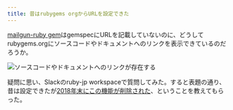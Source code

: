 ```yaml
---
title: 昔はrubygems orgからURLを設定できた
---
```

[mailgun-ruby gem](https://rubygems.org/gems/mailgun-ruby)はgemspecにURLを記載していないのに、どうしてrubygems.orgにソースコードやドキュメントへのリンクを表示できているのだろうか。

![](https://lh3.googleusercontent.com/docs/AG8NV2YByphuXX1-60I2fDGjyB7XVvM9AONgxk8ucUUJs6r6kYYjcc1JONv0MTqUmH1Igquvrh9twxsem2VuiLkKDO0bLuS1W_l1fzfHcSl1ewcMAML3bof10y9zfJ4az0yB4w3n9E7UisNf7nNuWHmdf9yUjrJzIhY_WckrU7BiDTWz-jctcA-2TCMydTkk7vQeTjkJaDXO-u10SScDlte83Yi-67dEBsUAQe0wln7q2VHjsgMggwYVPNmb9_B5oBxtX6-dUQwm1PNsnboeW2tcZQR0yi8mqh6s2-F_5MBYq7Pj_UDWEsHy7wgj-tvhP261mLfmVbJd0eZHI-CjUeA8NXDwuNbDcVhc5TAikz1exZS6clIezmeHjyAlzoeV7AIAvEEsSwn2_RNep5AK-Mz7Hf5JzQUjRyhF7ZZWUnJ1J3iTpl_7s4013a79crv3DTu6Ni1Q-bgEmYn_dmJRnoXbky2AeUOIs5-oFnRQwHHMOaECYmUBbEnyrZ7bc_wnFFALZuaF9RGMU4rQnJ44VCGRX60EfzZeJjPXwlzpI6DfKVqS5ZVdq1vjnGlTItVhJTUW2WgQt7InPK87bn2kW5kga0_6UAqsFzR983LRUzg0Q-1bWr1xzRywOeEsJJfYvFMhQD4nhvpwFB1ERUZC6vANJcTMVH43BJpQwIsvZuvhwxSN6Y_3nRtT5RPCDCSV7SvpZGEpuVyRBdx8P3f1MggeW4sUNt2OuLVPRRVLQi1JJ53aVfR9PiHAf2t9fxRxViD8zZFnCyyQI2PJTeuOexAHXk4JjlYCxEzXLgk-8IJnw6gK9xj5mlCHexl9pAiI9Y1y2r2KLVLKd08woOsksDTFOfaf44IL-52qm2zpiI2fxzF3cr6yiTWTBQLJv5kQB5bBV2w9uc_UJDKPqOpVh9q-7W1wVaaL2QZKXpMpmcDguNKGhMp0ckG2JBLi2DDXmIbxUArGsPSk7LFNbacCl7npxRAMoZ9MahYTVBAgDyUv4D7HLyLTeBlConI8ofXa5eHyjw3eHnsQKDZTl9C01k83HirJPs3mQu9zdCE_ZOEIj54svDlW6U4Q6WOwxobRwv9Rvc3LjNtUnuEgs1e8NMGK5UnAJq1CEuYdztCP6noWngKBr0E7nr9ah1sT77JyTVJbRPL1VJ62_rxT-ZkUd0s6kwS6DVvqp4i3p2PyG_W6Wa3cfmr80-ugFeapeFK9UFrfXgnkzIE8cCevxZdl_N4_S8BUtqt_h0QPHGRIcovt82K0ssFd "ソースコードやドキュメントへのリンクが存在する")

疑問に思い、Slackのruby-jp workspaceで質問してみた。すると表題の通り、昔は設定できたが[2018年末にこの機能が削除された](https://github.com/rubygems/rubygems.org/pull/1815)、ということを教えてもらった。
